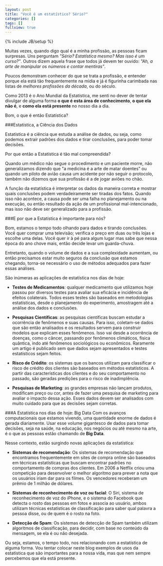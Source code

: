 ```yaml
---
layout: post
title: "Você é um estatístico? Sério?"
categories: []
tags: []
fullview: true
---
```

{% include JB/setup %}

Muitas vezes, quando digo qual é a minha profissão, as pessoas ficam surpresas. Uns perguntam *"Sério? Estatística mesmo? Mas isso é um curso?"*. Outros dizem aquela frase que todos já devem ter ouvido: *"Ah, a arte de manipular os números e contar mentiras"*.

Poucos demonstram conhecer do que se trata a profissão, e entender porque ela está tão frequentemente na mídia e já é figurinha carimbada nas listas de *melhores profissões da década*, ou do século.

Como 2013 é o Ano Mundial da Estatística, me senti no dever de tentar divulgar de alguma forma **o que é esta área de conhecimento**, **o que ela não é**, e **como ela está presente** no nosso dia a dia.

Bom, o que é então Estatística?

###Estatística, a Ciência dos Dados

Estatística é a ciência que estuda a análise de dados, ou seja, como podemos extraír padrões dos dados e tirar conclusões, para poder tomar decisões.

Por que então a Estatística é tão mal compreendida?

Quando um médico não segue o procedimento e um paciente morre, não generalizamos dizendo que "a medicina é a arte de matar doentes" ou quando um piloto de avião causa um acidente por não seguir o protocolo, também não dizemos que sua profissão é a de jogar aviões no chão.

A função da estatística é interpretar os dados da maneira correta e mostrar quais conclusões podem verdadeiramente ser tiradas dos fatos. Quando isso não acontece, a causa pode ser uma falha no planejamento ou na execução, ou então resultado da ação de um profissional mal-intencionado, mas isso não deve ser generalizado para a profissão.

###E por que a Estatística é importante para nós?

Bom, estamos o tempo todo olhando para dados e tirando conclusões. Você quer comprar uma televisão; verifica o preço em duas ou três lojas e escolhe uma delas. Você quer ir à pé para algum lugar mas sabe que nessa época do ano chove mais, então decide levar um guarda-chuva.

Entretanto, quando o volume de dados e a sua complexidade aumentam, ou então precisamos estar muito seguros da conclusão que estamos chegando, torna-se necessário o uso de métodos adequados para fazer essas análises.

São inúmeras as aplicações de estatística nos dias de hoje:

+ **Testes de Medicamentos**: qualquer medicamento que utilizamos hoje passou por diversos testes para avaliar sua eficácia e incidência de efeitos colaterais. Todos esses testes são baseados em metodologias estatísticas, desde o planejamento do experimento, amostragem até a análise dos dados e conclusões.

+ **Pesquisas Científicas**: as pesquisas científicas buscam estudar a ocorrência de fenômenos e suas causas. Para isso, coletam-se dados que são então analisados e os resultados servem para construir modelos que explicam esses fenômenos. Isso vai desde a ocorrência de doenças, como o câncer, passando por fenômenos climáticos, física quântica, indo até fenômenos sociológicos ou econômicos. Raramente um artigo é publicado sem que dados sejam apresentados e testes estatísticos sejam feitos.

+ **Risco de Crédito**: os sistemas que os bancos utilizam para classificar o risco de crédito dos clientes são baseados em métodos estatísticos. A partir das características dos clientes e do seu comportamento no passado, são geradas predições para o risco de inadimplência.

+ **Pesquisas de Marketing**: as grandes empresas não lançam produtos, modificam preço ou cor, antes de fazer uma pesquisa de marketing para avaliar o impacto dessa ação. Esses dados devem ser analisados com muito cuidado para que as decisões sejam corretas.

###A Estatística nos dias de hoje: Big Data
Com os avanços computacionais que estamos vivendo, uma quantidade enorme de dados é gerada diariamente. Usar esse volume gigantesco de dados para tomar decisões, seja na saúde, na educação, nos negócios ou até mesmo na arte, é o que as pessoas estão chamando de **Big Data**.

Nesse contexto, estão surgindo novas aplicações da estatística:

+ **Sistemas de recomendação**: Os sistemas de recomendação que encontramos frequentemente em sites de compra online são baseados em técnicas estatísticas que buscam encontrar padrões no comportamento de compras dos clientes. Em 2006 a Netflix criou uma competição para desenvolver o melhor algoritmo para prever a nota que os usuários iriam dar para os filmes. Os vencedores receberam um prêmio de 1 milhão de dólares.

+ **Sistemas de reconhecimento de voz ou facial**: O Siri, sistema de reconhecimento de voz do iPhone, e o sistema do Facebook que detecta o rosto das pessoas em fotos e associa ao usuário, ambos utilizam técnicas estatísticas de classificação para saber qual palavra a pessoa disse, ou de quem é o rosto na foto.

+ **Detecção de Spam**: Os sistemas de detecção de Spam também utilizam algoritmos de classificação, para decidir, com base no conteúdo da mensagem, se ela é ou não desejada.

Ou seja, estamos, o tempo todo, nos relacionando com a estatística de alguma forma. Vou tentar colocar neste blog exemplos de usos da estatística que são importantes para a nossa vida, mas que nem sempre percebemos que ela está presente.